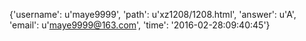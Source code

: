 {'username': u'maye9999', 'path': u'xz1208/1208.html', 'answer': u'A', 'email': u'maye9999@163.com', 'time': '2016-02-28:09:40:45'}